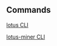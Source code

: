 ## Commands

[lotus CLI](https://lotus.filecoin.io/lotus/manage/lotus-cli/)

[lotus-miner CLI](https://lotus.filecoin.io/storage-providers/operate/lotus-miner-cli/)
